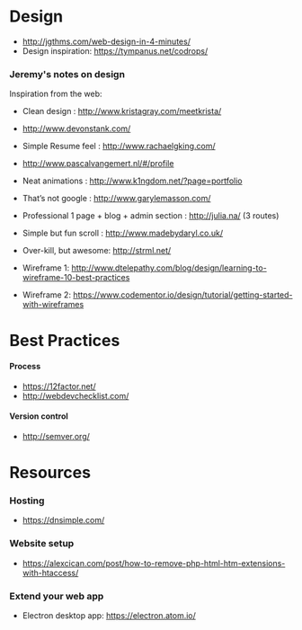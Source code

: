 
# Design
- http://jgthms.com/web-design-in-4-minutes/
- Design inspiration: https://tympanus.net/codrops/

### Jeremy's notes on design

Inspiration from the web:
- Clean design : http://www.kristagray.com/meetkrista/
- http://www.devonstank.com/
- Simple Resume feel : http://www.rachaelgking.com/
- http://www.pascalvangemert.nl/#/profile
- Neat animations : http://www.k1ngdom.net/?page=portfolio
- That’s not google : http://www.garylemasson.com/
- Professional 1 page + blog + admin section : http://julia.na/ (3 routes)
- Simple but fun scroll : http://www.madebydaryl.co.uk/
- Over-kill, but awesome: http://strml.net/

- Wireframe 1: http://www.dtelepathy.com/blog/design/learning-to-wireframe-10-best-practices
- Wireframe 2: https://www.codementor.io/design/tutorial/getting-started-with-wireframes


# Best Practices

#### Process
- https://12factor.net/
- http://webdevchecklist.com/

#### Version control
- http://semver.org/


# Resources
### Hosting
- https://dnsimple.com/

### Website setup
- https://alexcican.com/post/how-to-remove-php-html-htm-extensions-with-htaccess/

### Extend your web app
- Electron desktop app: https://electron.atom.io/
